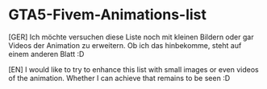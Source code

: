 # GTA5-Fivem-Animations-list

[GER]
Ich möchte versuchen diese Liste noch mit kleinen Bildern oder gar Videos der Animation zu erweitern.
Ob ich das hinbekomme, steht auf einem anderen Blatt :D 

[EN]
I would like to try to enhance this list with small images or even videos of the animation. 
Whether I can achieve that remains to be seen :D
